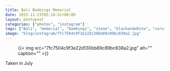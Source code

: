 ```yaml
---
title: Bali Bombings Memorial
date: 2015-11-23T05:10:51+00:00
layout: photopost
categories: ["photos", "instagram"]
tags: ["Bali", "memorial", "bombings", "stone", "blackandwhite", "carving", "granite", "london"]
image: "blog/instagram/7fc7504c9f3e22d130bb89c89bc838a2.jpg"
---
```


<figure class="photo photo--square">
  {{< img src="7fc7504c9f3e22d130bb89c89bc838a2.jpg" alt="" caption="" >}}

</figure>

Taken in July
